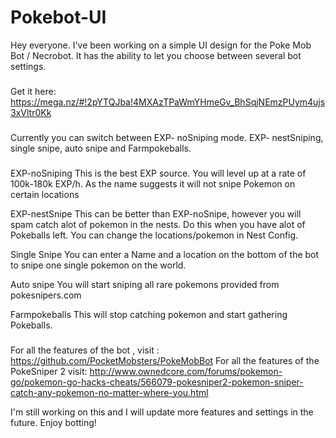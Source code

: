 # Pokebot-UI
Hey everyone. I've been working on a simple UI design for the Poke Mob Bot / Necrobot. It has the ability to let you choose between several bot settings. 

###
Get it here: https://mega.nz/#!2pYTQJba!4MXAzTPaWmYHmeGv_BhSqjNEmzPUym4ujs3xVltr0Kk
###

Currently you can switch between EXP- noSniping mode. EXP- nestSniping, single snipe, auto snipe and Farmpokeballs.

###
EXP-noSniping
This is the best EXP source. You will level up at a rate of 100k-180k EXP/h. As the name suggests it will not snipe Pokemon on certain locations

EXP-nestSnipe
This can be better than EXP-noSnipe, however you will spam catch alot of pokemon in the nests. Do this when you have alot of Pokeballs left. You can change the locations/pokemon in Nest Config.

Single Snipe
You can enter a Name and a location on the bottom of the bot to snipe one single pokemon on the world.

Auto snipe
You will start sniping all rare pokemons provided from pokesnipers.com

Farmpokeballs
This will stop catching pokemon and start gathering Pokeballs.
###

For all the features of the bot , visit : https://github.com/PocketMobsters/PokeMobBot
For all the features of the PokeSniper 2 visit: http://www.ownedcore.com/forums/pokemon-go/pokemon-go-hacks-cheats/566079-pokesniper2-pokemon-sniper-catch-any-pokemon-no-matter-where-you.html

I'm still working on this and I will update more features and settings in the future. 
Enjoy botting!
